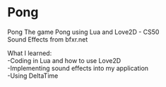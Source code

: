 # Pong
Pong
The game Pong using Lua and Love2D - CS50<br>
Sound Effects from bfxr.net

What I learned:<br>
-Coding in Lua and how to use Love2D<br>
-Implementing sound effects into my application<br>
-Using DeltaTime
